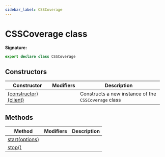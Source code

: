 ```yaml
---
sidebar_label: CSSCoverage
---
```

# CSSCoverage class


**Signature:**

```typescript
export declare class CSSCoverage 
```

## Constructors

|  Constructor | Modifiers | Description |
|  --- | --- | --- |
|  [(constructor)(client)](./puppeteer.csscoverage._constructor_.md) |  | Constructs a new instance of the <code>CSSCoverage</code> class |

## Methods

|  Method | Modifiers | Description |
|  --- | --- | --- |
|  [start(options)](./puppeteer.csscoverage.start.md) |  |  |
|  [stop()](./puppeteer.csscoverage.stop.md) |  |  |

